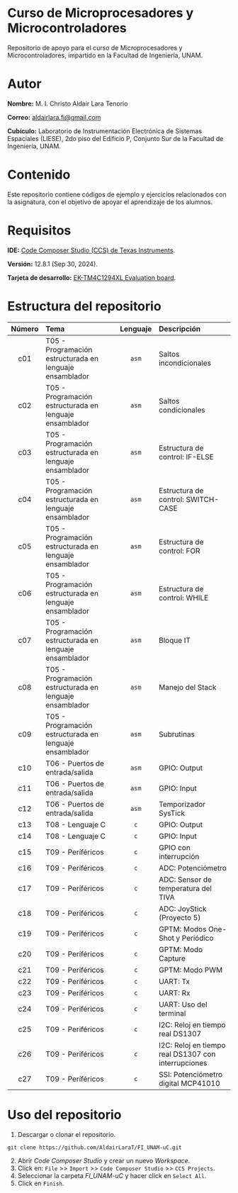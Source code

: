 # Curso de Microprocesadores y Microcontroladores
Repositorio de apoyo para el curso de Microprocesadores y Microcontroladores, impartido en la Facultad de Ingeniería, UNAM.

# Autor
**Nombre:** M. I. Christo Aldair Lara Tenorio

**Correo:** aldairlara.fi@gmail.com

**Cubículo:** Laboratorio de Instrumentación Electrónica de Sistemas Espaciales (LIESE), 2do piso del Edificio P, Conjunto Sur de la Facultad de Ingeniería, UNAM.

# Contenido
Este repositorio contiene códigos de ejemplo y ejercicios relacionados con la asignatura, con el objetivo de apoyar el aprendizaje de los alumnos.

# Requisitos
**IDE:** [Code Composer Studio (CCS) de Texas Instruments](https://www.ti.com/tool/download/CCSTUDIO/12.8.1).

**Versión:** 12.8.1 (Sep 30, 2024).

**Tarjeta de desarrollo:** [EK-TM4C1294XL Evaluation board](https://www.ti.com/tool/EK-TM4C1294XL).

# Estructura del repositorio
| Número | Tema                                                    | Lenguaje | Descripción                                          |
|:------:|:--------------------------------------------------------|:--------:|:-----------------------------------------------------|
| c01    | T05 - Programación estructurada en lenguaje ensamblador | `asm`    | Saltos incondicionales                               |
| c02    | T05 - Programación estructurada en lenguaje ensamblador | `asm`    | Saltos condicionales                                 |
| c03    | T05 - Programación estructurada en lenguaje ensamblador | `asm`    | Estructura de control: IF-ELSE                       |
| c04    | T05 - Programación estructurada en lenguaje ensamblador | `asm`    | Estructura de control: SWITCH-CASE                   |
| c05    | T05 - Programación estructurada en lenguaje ensamblador | `asm`    | Estructura de control: FOR                           |
| c06    | T05 - Programación estructurada en lenguaje ensamblador | `asm`    | Estructura de control: WHILE                         |
| c07    | T05 - Programación estructurada en lenguaje ensamblador | `asm`    | Bloque IT                                            |
| c08    | T05 - Programación estructurada en lenguaje ensamblador | `asm`    | Manejo del Stack                                     |
| c09    | T05 - Programación estructurada en lenguaje ensamblador | `asm`    | Subrutinas                                           |
| c10    | T06 - Puertos de entrada/salida                         | `asm`    | GPIO: Output                                         |
| c11    | T06 - Puertos de entrada/salida                         | `asm`    | GPIO: Input                                          |
| c12    | T06 - Puertos de entrada/salida                         | `asm`    | Temporizador SysTick                                 |
| c13    | T08 - Lenguaje C                                        | `c`      | GPIO: Output                                         |
| c14    | T08 - Lenguaje C                                        | `c`      | GPIO: Input                                          |
| c15    | T09 - Periféricos                                       | `c`      | GPIO con interrupción                                |
| c16    | T09 - Periféricos                                       | `c`      | ADC: Potenciómetro                                   |
| c17    | T09 - Periféricos                                       | `c`      | ADC: Sensor de temperatura del TIVA                  |
| c18    | T09 - Periféricos                                       | `c`      | ADC: JoyStick (Proyecto 5)                           |
| c19    | T09 - Periféricos                                       | `c`      | GPTM: Modos One-Shot y Periódico                     |
| c20    | T09 - Periféricos                                       | `c`      | GPTM: Modo Capture                                   |
| c21    | T09 - Periféricos                                       | `c`      | GPTM: Modo PWM                                       |
| c22    | T09 - Periféricos                                       | `c`      | UART: Tx                                             |
| c23    | T09 - Periféricos                                       | `c`      | UART: Rx                                             |
| c24    | T09 - Periféricos                                       | `c`      | UART: Uso del terminal                               |
| c25    | T09 - Periféricos                                       | `c`      | I2C: Reloj en tiempo real DS1307                     |
| c26    | T09 - Periféricos                                       | `c`      | I2C: Reloj en tiempo real DS1307 con interrupciones  |
| c27    | T09 - Periféricos                                       | `c`      | SSI: Potenciómetro digital MCP41010                  |

# Uso del repositorio
1. Descargar o clonar el repositorio.
```
git clone https://github.com/AldairLaraT/FI_UNAM-uC.git
```
2. Abrir *Code Composer Studio* y crear un nuevo *Workspace*.
3. Click en: `File` >> `Import` >> `Code Composer Studio` >> `CCS Projects`.
4. Seleccionar la carpeta *FI_UNAM-uC* y hacer click en `Select All`.
5. Click en `Finish`.